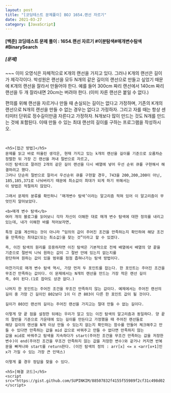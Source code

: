 ```yaml
---
layout: post
title: "[코딩테스트 문제풀이] BOJ 1654.랜선 자르기"
date: 2021-03-27
category: [JavaScript]
---
```


<h4>[백준] 코딩테스트 문제 풀이 : 1654.랜선 자르기 #이분탐색#매개변수탐색#BinarySearch</h4>

<h5>[문제]</h5>
~~~
이미 오영식은 자체적으로 K개의 랜선을 가지고 있다. 그러나 K개의 랜선은 길이가 제각각이다. 박성원은 랜선을 모두 N개의 같은 길이의 랜선으로 만들고 싶었기 때문에 K개의 랜선을 잘라서 만들어야 한다. 
예를 들어 300cm 짜리 랜선에서 140cm 짜리 랜선을 두 개 잘라내면 20cm는 버려야 한다. (이미 자른 랜선은 붙일 수 없다.)

편의를 위해 랜선을 자르거나 만들 때 손실되는 길이는 없다고 가정하며, 기존의 K개의 랜선으로 N개의 랜선을 만들 수 없는 경우는 없다고 가정하자. 
그리고 자를 때는 항상 센티미터 단위로 정수길이만큼 자른다고 가정하자. N개보다 많이 만드는 것도 N개를 만드는 것에 포함된다. 
이때 만들 수 있는 최대 랜선의 길이를 구하는 프로그램을 작성하시오.
~~~


<h5>[접근 방법]</h5>
문제를 읽고 바로 떠올린 생각은, 현재 가지고 있는 k개의 랜선을 길이를 기준으로 오름차순 정렬한 뒤 가장 긴 랜선을 꺼내 절반으로 자르고, 
이진 탐색으로 잘려진 2개의 같은 길이 랜선을 다시 배열에 넣어 우선 순위 큐를 구현해서 해결하려고 했다.
그러나 단순히 절반으로 잘라서 우선순위 큐를 구현할 경우, 743을 200,200,200이 아닌, 185,185,371로 나눠버리기 때문에 최소값이 최대가 되게 하기 위해서는
이 방법은 적절하지 않았다.

그래서 문제의 분류를 확인하니 ‘매개변수 탐색’이라는 알고리즘 적혀 있어 이 알고리즘이 무엇인지 알아보았다. 

<b>매개 변수 탐색</b>
여러 개의 블로그를 읽어보니 각자 자신이 이해한 대로 매개 변수 탐색에 대한 정의를 내리고 있는데, 내가 이해한 바를 적어보자면,

특정 값을 계산하는 것이 아니라 “임의의 값이 주어진 조건을 만족하는지 확인하여 해당 조건을 만족하는 최대값(또는 최소값)을 찾는 것”이라고 할 수 있겠다.

즉, 이진 탐색의 원리를 응용하자면 이진 탐색은 기본적으로 전체 배열에서 배열의 양 끝을 기준으로 절반씩 나눠 원하는 값이 그 절반 안에 있는지 없는지를 
판단하여 원하는 값이 있을 범위를 점점 좁혀나가는 탐색 방법이다.

마찬가지로 매개 변수 탐색 역시, 가장 먼저 두 포인트를 잡는다. 한 포인트는 주어진 조건을 무조건 만족하는 값이다. 이 문제에서는 N개의 랜선을 만드는 가장 작은 랜선 길이
즉, 0이 된다.(1로 잡아도 상관 없다.)

나머지 한 포인트는 주어진 조건을 무조건 만족하지 않는 값이다. 예제에서는 주어진 랜선의 길이 중 가장 긴 길이인 802보다 1이 더 큰 803이 다른 한 포인트 값이 될 것이다.

길이가 803인 랜선의 길이는 주어진 랜선을 가지고는 절대 만들 수 없는 길이다.

이렇게 양 끝 점을 설정한 뒤에는 우리가 알고 있는 이진 탐색의 알고리즘과 동일하다. 양 끝의 절반을 기준으로 가운데에 있는 길이를 만든다고 가정했을 때 주어진 랜선들로
해당 길이의 랜선을 N개 이상 만들 수 있는지 없는지 확인하는 함수를 만들어 체크해주고 만들 수 있다면 만족하는 값을 mid 값으로 바꿔주고 만들 수 없다면 만족하지 않는 
값을 mid로 바꿔주고 탐색을 지속하다가 start(주어진 조건을 무조건 만족하는 값을 저장한 변수)이 end(주어진 조건을 무조건 만족하지 않는 값을 저장한 변수)와 같거나 커지면 반복문을 빠져나와 start를 return한다. (이진 탐색의 정의 : arr[x] <= x <arr[x+1]인 x가 가질 수 있는 가장 큰 인덱스)

이렇게 풀 경우 정답을 찾을 수 있다.  

<h5>[해결 코드]</h5>
<script src="https://gist.github.com/SUPINKIM/88507832f4155f55989f2cf31c498d02.js"></script>
